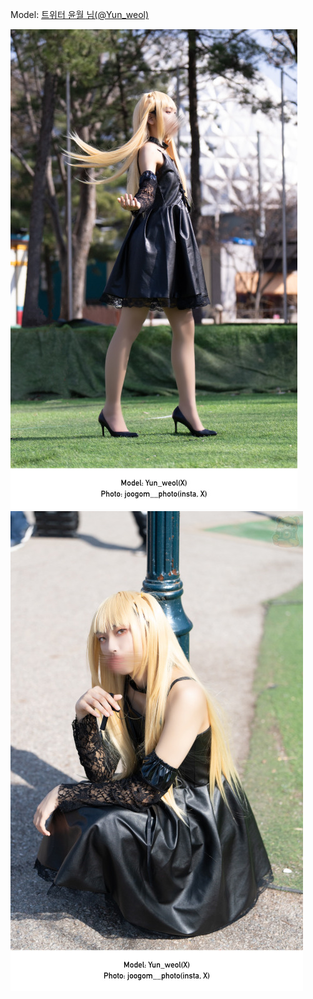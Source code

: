 ﻿---
dddd: 2024.03.23 코페
nickname: 윤월
sns_type: x
sns_id: Yun_weol
---

<a name="Yun_weol"></a>
Model: <a href="https://x.com/Yun_weol" target="_blank">트위터 윤월 님(@Yun_weol)</a>

![IMG0716.jpg](/assets/img/2024/03-23/윤월/IMG0716.jpg)
![IMG0717.jpg](/assets/img/2024/03-23/윤월/IMG0717.jpg)
